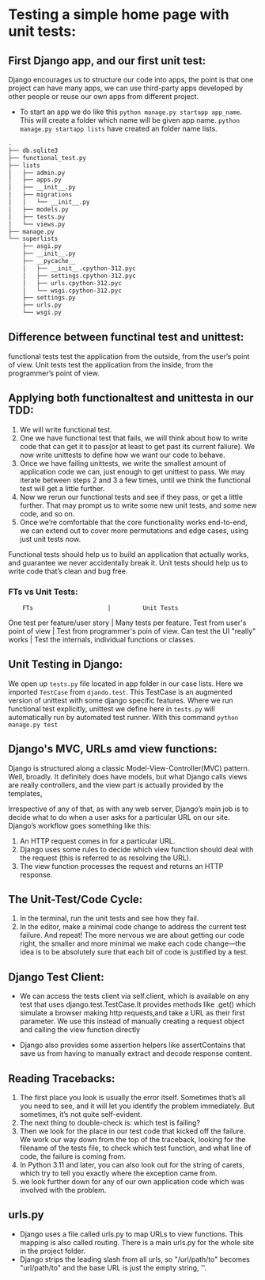 # Testing a simple home page with unit tests:

## First Django app, and our first unit test:
Django encourages us to structure our code into apps, the point is that one project can have many apps, we can use third-party apps developed by other people or reuse our own apps from different project. 

* To start an app we do like this ```python manage.py startapp app_name```.   This will create a folder which name will be given app name. ```python manage.py startapp lists``` have created an folder name lists.
```bash
.
├── db.sqlite3
├── functional_test.py
├── lists
│   ├── admin.py
│   ├── apps.py
│   ├── __init__.py
│   ├── migrations
│   │   └── __init__.py
│   ├── models.py
│   ├── tests.py
│   └── views.py
├── manage.py
└── superlists
    ├── asgi.py
    ├── __init__.py
    ├── __pycache__
    │   ├── __init__.cpython-312.pyc
    │   ├── settings.cpython-312.pyc
    │   ├── urls.cpython-312.pyc
    │   └── wsgi.cpython-312.pyc
    ├── settings.py
    ├── urls.py
    └── wsgi.py
```

## Difference between functinal test and unittest:
functional tests test the application from the outside, from the user’s point of view. Unit tests test the application from the inside, from the  
programmer’s point of view. 

## Applying both functionaltest and unittesta in our TDD:
1. We will write functional test.
2. One we have functional test that fails, we will think about how to write code that can get it to pass(or at least to get past its current faliure). We now write unittests to define how we want our code to behave.
3. Once we have failing unittests, we write the smallest amount of application code we can, just enough to get unittest to pass. We may iterate between steps 2 and 3 a few times, until we think the functional test will get a little further.
4. Now we rerun our functional tests and see if they pass, or get a little further. That may prompt us to write some new unit tests, and some new code, and so on.
5. Once we’re comfortable that the core functionality works end-to-end, we can extend out to cover more permutations and edge cases, using just unit tests now.

Functional tests should help us to build an application that actually works, and guarantee we never accidentally break it. Unit tests should help us to write code that’s clean and bug free.

### FTs vs Unit Tests:
        FTs                     |         Unit Tests
One test per feature/user story | Many tests per feature.
Test from user's point of view  | Test from programmer's poin of view.
Can test the UI "really" works  | Test the internals, individual functions or classes.

## Unit Testing in Django:
We open up ```tests.py``` file located in app folder in our case lists. Here we imported ```TestCase``` from ```djando.test```. This TestCase is an augmented version of unittest with some django specific features.
    Where we run functional test explicitly, unittest we define here in ```tests.py``` will automatically run by automated test runner.
With this command ```python manage.py test```

## Django's MVC, URLs amd view functions:
Django is structured along a classic Model-View-Controller(MVC) pattern. Well, broadly.
It definitely does have models, but what Django calls views are really controllers, and the view part is actually provided by the templates,

Irrespective of any of that, as with any web server, Django’s main job is to decide what to do when a user asks for a particular URL on our site.
Django’s workflow goes something like this:

1. An HTTP request comes in for a particular URL.
2. Django uses some rules to decide which view function should deal with
the request (this is referred to as resolving the URL).
3. The view function processes the request and returns an HTTP response.

## The Unit-Test/Code Cycle:
1. In the terminal, run the unit tests and see how they fail.
2. In the editor, make a minimal code change to address the current test failure.
And repeat!
The more nervous we are about getting our code right, the smaller and more
minimal we make each code change—​the idea is to be absolutely sure that each
bit of code is justified by a test.

## Django Test Client:
* We can access the tests client via self.client, which is available on any test that uses django.test.TestCase.It provides methods like .get() which simulate a browser making http requests,and take a URL as their first parameter. We use this instead of manually creating a request object and calling the view function directly

* Django also provides some assertion helpers like assertContains that save us from having to manually extract and decode response content.

## Reading Tracebacks:
1. The first place you look is usually the error itself. Sometimes that’s
all you need to see, and it will let you identify the problem immediately.
But sometimes, it’s not quite self-evident.
2. The next thing to double-check is: which test is failing?
3. Then we look for the place in our test code that kicked off the failure.
We work our way down from the top of the traceback, looking for the
filename of the tests file, to check which test function, and what line of
code, the failure is coming from.
3. In Python 3.11 and later, you can also look out for the string of carets,
which try to tell you exactly where the exception came from.
4.  we look further down for any of our own application code which was involved with the problem.

## urls.py
* Django uses a file called urls.py to map URLs to view functions. This mapping is also called routing. There is a main urls.py for the whole site in the project folder.
* Django strips the leading slash from all urls, so "/url/path/to" becomes "url/path/to" and the base URL is just the empty string, ''.